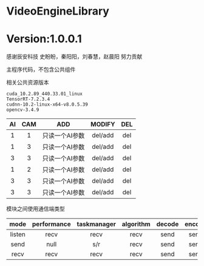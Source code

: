 # VideoEngineLibrary

# Version:1.0.0.1

感谢辰安科技 史盼盼，秦阳阳，刘春慧，赵晨阳 努力贡献

主程序代码，不包含公共组件

相关公共资源版本
```
cuda_10.2.89_440.33.01_linux
TensorRT-7.2.3.4
cudnn-10.2-linux-x64-v8.0.5.39
opencv-3.4.9
```

AI  |  CAM  |  ADD  | MODIFY |  DEL 
:---:|:---:|:---:|:---:|:---:
1  |  1  |  只读一个AI参数  |  del/add  |  del
1  |  3  |  只读一个AI参数  |  del/add  |  del
3  |  3  |  只读一个AI参数  |  del/add  |  del
1  |  2  |  只读一个AI参数  |  del/add  |  del
3  |  3  |  只读一个AI参数  |  del/add  |  del
3  |  3  |  只读一个AI参数  |  del/add  |  del

模块之间使用通信端类型

mode | performance | taskmanager | algorithm | decode | encode | http_fg | http_bg |
:---:|:---:|:---:|:---:|:---:|:---:|:---:|:---:
listen |  recv  |  recv  |  recv  |  send |  send | send | recv
send   |  null  |  s/r   |  recv  |  send |  send | send | recv
recv   |  recv  |  recv  |  recv  |  send |  send | send | recv
